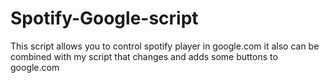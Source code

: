 # Spotify-Google-script
This script allows you to control spotify player in google.com it also can be combined with my script that changes and adds some buttons to google.com
